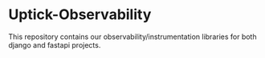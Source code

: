 # Uptick-Observability

This repository contains our observability/instrumentation libraries for both django and fastapi projects.
